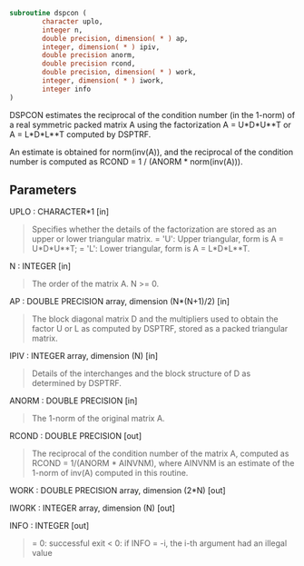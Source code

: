 ```fortran
subroutine dspcon (
        character uplo,
        integer n,
        double precision, dimension( * ) ap,
        integer, dimension( * ) ipiv,
        double precision anorm,
        double precision rcond,
        double precision, dimension( * ) work,
        integer, dimension( * ) iwork,
        integer info
)
```

DSPCON estimates the reciprocal of the condition number (in the
1-norm) of a real symmetric packed matrix A using the factorization
A = U\*D\*U\*\*T or A = L\*D\*L\*\*T computed by DSPTRF.

An estimate is obtained for norm(inv(A)), and the reciprocal of the
condition number is computed as RCOND = 1 / (ANORM \* norm(inv(A))).

## Parameters
UPLO : CHARACTER\*1 [in]
> Specifies whether the details of the factorization are stored
> as an upper or lower triangular matrix.
> = 'U':  Upper triangular, form is A = U\*D\*U\*\*T;
> = 'L':  Lower triangular, form is A = L\*D\*L\*\*T.

N : INTEGER [in]
> The order of the matrix A.  N >= 0.

AP : DOUBLE PRECISION array, dimension (N\*(N+1)/2) [in]
> The block diagonal matrix D and the multipliers used to
> obtain the factor U or L as computed by DSPTRF, stored as a
> packed triangular matrix.

IPIV : INTEGER array, dimension (N) [in]
> Details of the interchanges and the block structure of D
> as determined by DSPTRF.

ANORM : DOUBLE PRECISION [in]
> The 1-norm of the original matrix A.

RCOND : DOUBLE PRECISION [out]
> The reciprocal of the condition number of the matrix A,
> computed as RCOND = 1/(ANORM \* AINVNM), where AINVNM is an
> estimate of the 1-norm of inv(A) computed in this routine.

WORK : DOUBLE PRECISION array, dimension (2\*N) [out]

IWORK : INTEGER array, dimension (N) [out]

INFO : INTEGER [out]
> = 0:  successful exit
> < 0:  if INFO = -i, the i-th argument had an illegal value
